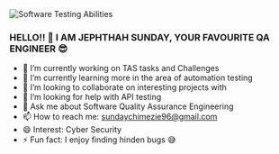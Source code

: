 <picture>
 <source media="(prefers-color-scheme: dark)" srcset="https://thumbs.dreamstime.com/z/software-testing-ability-woman-presenting-117564056.jpg?w=768">
 <source media="(prefers-color-scheme: light)" srcset="https://thumbs.dreamstime.com/z/software-testing-ability-woman-presenting-117564056.jpg?w=768">
 <img alt="Software Testing Abilities" src="https://thumbs.dreamstime.com/z/software-testing-ability-woman-presenting-117564056.jpg?w=768">
</picture>





### HELLO!! 👋 I AM JEPHTHAH SUNDAY, YOUR FAVOURITE QA ENGINEER 😎



- 🔭 I’m currently working on TAS tasks and Challenges
- 🌱 I’m currently learning more in the area of automation testing
- 👯 I’m looking to collaborate on interesting projects with
- 🤔 I’m looking for help with API testing
- 💬 Ask me about Software Quality Assurance Engineering
- 📫 How to reach me: sundaychimezie96@gmail.com
- 😄 Interest: Cyber Security
- ⚡ Fun fact: I enjoy finding hinden bugs 😅



<!--
**Jephthah-Sunday/Jephthah-Sunday** is a ✨ _special_ ✨ repository because its `README.md` (this file) appears on your GitHub profile.

Here are some ideas to get you started:

- 🔭 I’m currently working on ...
- 🌱 I’m currently learning ...
- 👯 I’m looking to collaborate on ...
- 🤔 I’m looking for help with ...
- 💬 Ask me about ...
- 📫 How to reach me: ...
- 😄 Pronouns: ...
- ⚡ Fun fact: ...
-->
